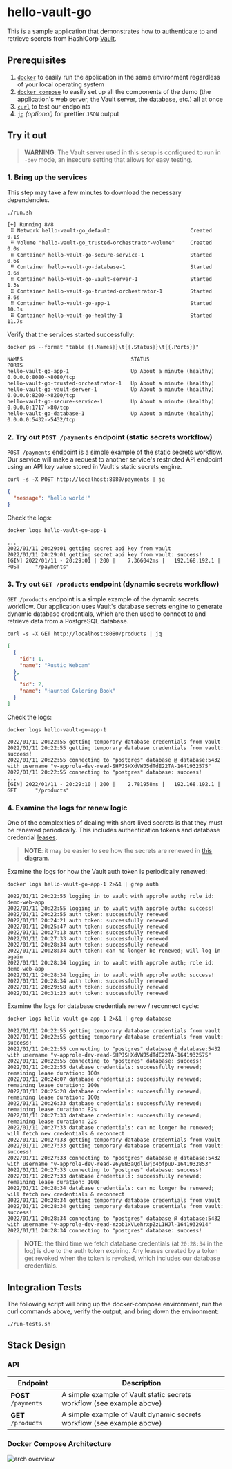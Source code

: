 # hello-vault-go

This is a sample application that demonstrates how to authenticate to and
retrieve secrets from HashiCorp [Vault][vault].

## Prerequisites

1. [`docker`][docker] to easily run the application in the same environment
   regardless of your local operating system
1. [`docker compose`][docker-compose] to easily set up all the components of the
   demo (the application's web server, the Vault server, the database, etc.) all
   at once
1. [`curl`][curl] to test our endpoints
1. [`jq`][jq] _(optional)_ for prettier `JSON` output

## Try it out

> **WARNING**: The Vault server used in this setup is configured to run in
> `-dev` mode, an insecure setting that allows for easy testing.

### 1. Bring up the services

This step may take a few minutes to download the necessary dependencies.

```shell-session
./run.sh
```

```
[+] Running 8/8
 ⠿ Network hello-vault-go_default                          Created        0.1s
 ⠿ Volume "hello-vault-go_trusted-orchestrator-volume"     Created        0.0s
 ⠿ Container hello-vault-go-secure-service-1               Started        0.6s
 ⠿ Container hello-vault-go-database-1                     Started        0.6s
 ⠿ Container hello-vault-go-vault-server-1                 Started        1.3s
 ⠿ Container hello-vault-go-trusted-orchestrator-1         Started        8.6s
 ⠿ Container hello-vault-go-app-1                          Started       10.3s
 ⠿ Container hello-vault-go-healthy-1                      Started       11.7s

```

Verify that the services started successfully:

```shell-session
docker ps --format "table {{.Names}}\t{{.Status}}\t{{.Ports}}"
```

```
NAMES                                   STATUS                        PORTS
hello-vault-go-app-1                    Up About a minute (healthy)   0.0.0.0:8080->8080/tcp
hello-vault-go-trusted-orchestrator-1   Up About a minute (healthy)
hello-vault-go-vault-server-1           Up About a minute (healthy)   0.0.0.0:8200->8200/tcp
hello-vault-go-secure-service-1         Up About a minute (healthy)   0.0.0.0:1717->80/tcp
hello-vault-go-database-1               Up About a minute (healthy)   0.0.0.0:5432->5432/tcp
```

### 2. Try out `POST /payments` endpoint (static secrets workflow)

`POST /payments` endpoint is a simple example of the static secrets workflow.
Our service will make a request to another service's restricted API endpoint
using an API key value stored in Vault's static secrets engine.

```shell-session
curl -s -X POST http://localhost:8080/payments | jq
```

```json
{
  "message": "hello world!"
}
```

Check the logs:

```shell-session
docker logs hello-vault-go-app-1
```

```log
...
2022/01/11 20:29:01 getting secret api key from vault
2022/01/11 20:29:01 getting secret api key from vault: success!
[GIN] 2022/01/11 - 20:29:01 | 200 |    7.366042ms |   192.168.192.1 | POST     "/payments"
```

### 3. Try out `GET /products` endpoint (dynamic secrets workflow)

`GET /products` endpoint is a simple example of the dynamic secrets workflow.
Our application uses Vault's database secrets engine to generate dynamic
database credentials, which are then used to connect to and retrieve data from a
PostgreSQL database.

```shell-session
curl -s -X GET http://localhost:8080/products | jq
```

```json
[
  {
    "id": 1,
    "name": "Rustic Webcam"
  },
  {
    "id": 2,
    "name": "Haunted Coloring Book"
  }
]
```

Check the logs:

```shell-session
docker logs hello-vault-go-app-1
```

```log
2022/01/11 20:22:55 getting temporary database credentials from vault
2022/01/11 20:22:55 getting temporary database credentials from vault: success!
2022/01/11 20:22:55 connecting to "postgres" database @ database:5432 with username "v-approle-dev-read-SHPJSHXdVWJ5dTdE22TA-1641932575"
2022/01/11 20:22:55 connecting to "postgres" database: success!
...
[GIN] 2022/01/11 - 20:29:10 | 200 |    2.781958ms |   192.168.192.1 | GET      "/products"
```

### 4. Examine the logs for renew logic

One of the complexities of dealing with short-lived secrets is that they must be
renewed periodically. This includes authentication tokens and database
credential [leases][vault-leases].

> **NOTE**: it may be easier to see how the secrets are renewed in
> [this diagram](images/renew-diagram.svg).

Examine the logs for how the Vault auth token is periodically renewed:

```shell-session
docker logs hello-vault-go-app-1 2>&1 | grep auth
```

```log
2022/01/11 20:22:55 logging in to vault with approle auth; role id: demo-web-app
2022/01/11 20:22:55 logging in to vault with approle auth: success!
2022/01/11 20:22:55 auth token: successfully renewed
2022/01/11 20:24:21 auth token: successfully renewed
2022/01/11 20:25:47 auth token: successfully renewed
2022/01/11 20:27:13 auth token: successfully renewed
2022/01/11 20:27:33 auth token: successfully renewed
2022/01/11 20:28:34 auth token: successfully renewed
2022/01/11 20:28:34 auth token: can no longer be renewed; will log in again
2022/01/11 20:28:34 logging in to vault with approle auth; role id: demo-web-app
2022/01/11 20:28:34 logging in to vault with approle auth: success!
2022/01/11 20:28:34 auth token: successfully renewed
2022/01/11 20:29:58 auth token: successfully renewed
2022/01/11 20:31:23 auth token: successfully renewed
```

Examine the logs for database credentials renew / reconnect cycle:

```shell-session
docker logs hello-vault-go-app-1 2>&1 | grep database
```

```log
2022/01/11 20:22:55 getting temporary database credentials from vault
2022/01/11 20:22:55 getting temporary database credentials from vault: success!
2022/01/11 20:22:55 connecting to "postgres" database @ database:5432 with username "v-approle-dev-read-SHPJSHXdVWJ5dTdE22TA-1641932575"
2022/01/11 20:22:55 connecting to "postgres" database: success!
2022/01/11 20:22:55 database credentials: successfully renewed; remaining lease duration: 100s
2022/01/11 20:24:07 database credentials: successfully renewed; remaining lease duration: 100s
2022/01/11 20:25:20 database credentials: successfully renewed; remaining lease duration: 100s
2022/01/11 20:26:33 database credentials: successfully renewed; remaining lease duration: 82s
2022/01/11 20:27:33 database credentials: successfully renewed; remaining lease duration: 22s
2022/01/11 20:27:33 database credentials: can no longer be renewed; will fetch new credentials & reconnect
2022/01/11 20:27:33 getting temporary database credentials from vault
2022/01/11 20:27:33 getting temporary database credentials from vault: success!
2022/01/11 20:27:33 connecting to "postgres" database @ database:5432 with username "v-approle-dev-read-96y8N3aQdliwjo4bfpuD-1641932853"
2022/01/11 20:27:33 connecting to "postgres" database: success!
2022/01/11 20:27:33 database credentials: successfully renewed; remaining lease duration: 100s
2022/01/11 20:28:34 database credentials: can no longer be renewed; will fetch new credentials & reconnect
2022/01/11 20:28:34 getting temporary database credentials from vault
2022/01/11 20:28:34 getting temporary database credentials from vault: success!
2022/01/11 20:28:34 connecting to "postgres" database @ database:5432 with username "v-approle-dev-read-Yzob1xVLehrxpZzLIHJl-1641932914"
2022/01/11 20:28:34 connecting to "postgres" database: success!
```

> **NOTE**: the third time we fetch database credentials (at `20:28:34` in the
> log) is due to the auth token expiring. Any leases created by a token get
> revoked when the token is revoked, which includes our database credentials.

## Integration Tests

The following script will bring up the docker-compose environment, run the curl
commands above, verify the output, and bring down the environment:

```shell-session
./run-tests.sh
```

## Stack Design

### API

| Endpoint             | Description                                                            |
| -------------------- | ---------------------------------------------------------------------- |
| **POST** `/payments` | A simple example of Vault static secrets workflow (see example above)  |
| **GET** `/products`  | A simple example of Vault dynamic secrets workflow (see example above) |

### Docker Compose Architecture

![arch overview](images/arch-overview.svg)

[vault]:           https://www.vaultproject.io/
[vault-leases]:    https://www.vaultproject.io/docs/concepts/lease
[docker]:          https://docs.docker.com/get-docker/
[docker-compose]:  https://docs.docker.com/compose/install/
[curl]:            https://curl.se/
[jq]:              https://stedolan.github.io/jq/
